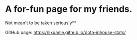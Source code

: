 # A for-fun page for my friends. 

Not mean't to be taken seriously**

GitHub page: https://lixuanle.github.io/dota-inhouse-stats/
